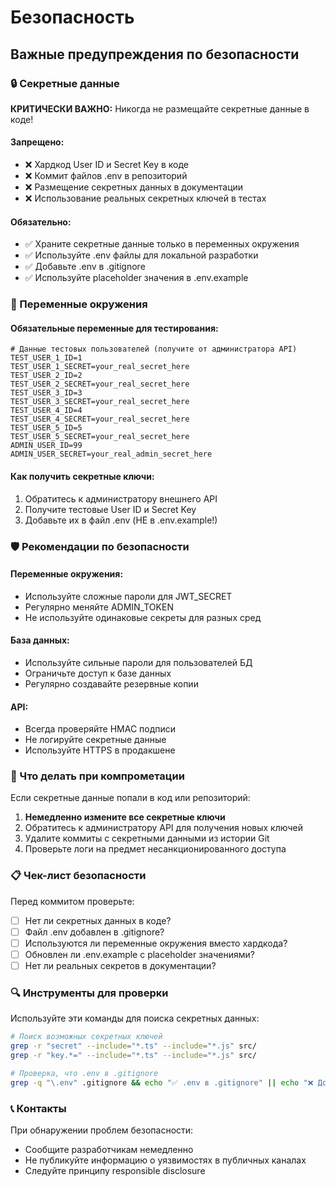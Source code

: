 # Безопасность

## Важные предупреждения по безопасности

### 🔒 Секретные данные

**КРИТИЧЕСКИ ВАЖНО:** Никогда не размещайте секретные данные в коде!

#### Запрещено:
- ❌ Хардкод User ID и Secret Key в коде
- ❌ Коммит файлов .env в репозиторий
- ❌ Размещение секретных данных в документации
- ❌ Использование реальных секретных ключей в тестах

#### Обязательно:
- ✅ Храните секретные данные только в переменных окружения
- ✅ Используйте .env файлы для локальной разработки
- ✅ Добавьте .env в .gitignore
- ✅ Используйте placeholder значения в .env.example

### 🔐 Переменные окружения

#### Обязательные переменные для тестирования:
```env
# Данные тестовых пользователей (получите от администратора API)
TEST_USER_1_ID=1
TEST_USER_1_SECRET=your_real_secret_here
TEST_USER_2_ID=2
TEST_USER_2_SECRET=your_real_secret_here
TEST_USER_3_ID=3
TEST_USER_3_SECRET=your_real_secret_here
TEST_USER_4_ID=4
TEST_USER_4_SECRET=your_real_secret_here
TEST_USER_5_ID=5
TEST_USER_5_SECRET=your_real_secret_here
ADMIN_USER_ID=99
ADMIN_USER_SECRET=your_real_admin_secret_here
```

#### Как получить секретные ключи:
1. Обратитесь к администратору внешнего API
2. Получите тестовые User ID и Secret Key
3. Добавьте их в файл .env (НЕ в .env.example!)

### 🛡️ Рекомендации по безопасности

#### Переменные окружения:
- Используйте сложные пароли для JWT_SECRET
- Регулярно меняйте ADMIN_TOKEN
- Не используйте одинаковые секреты для разных сред

#### База данных:
- Используйте сильные пароли для пользователей БД
- Ограничьте доступ к базе данных
- Регулярно создавайте резервные копии

#### API:
- Всегда проверяйте HMAC подписи
- Не логируйте секретные данные
- Используйте HTTPS в продакшене

### 🚨 Что делать при компрометации

Если секретные данные попали в код или репозиторий:

1. **Немедленно измените все секретные ключи**
2. Обратитесь к администратору API для получения новых ключей
3. Удалите коммиты с секретными данными из истории Git
4. Проверьте логи на предмет несанкционированного доступа

### 📋 Чек-лист безопасности

Перед коммитом проверьте:
- [ ] Нет ли секретных данных в коде?
- [ ] Файл .env добавлен в .gitignore?
- [ ] Используются ли переменные окружения вместо хардкода?
- [ ] Обновлен ли .env.example с placeholder значениями?
- [ ] Нет ли реальных секретов в документации?

### 🔍 Инструменты для проверки

Используйте эти команды для поиска секретных данных:

```bash
# Поиск возможных секретных ключей
grep -r "secret" --include="*.ts" --include="*.js" src/
grep -r "key.*=" --include="*.ts" --include="*.js" src/

# Проверка, что .env в .gitignore
grep -q "\.env" .gitignore && echo "✅ .env в .gitignore" || echo "❌ Добавьте .env в .gitignore"
```

### 📞 Контакты

При обнаружении проблем безопасности:
- Сообщите разработчикам немедленно
- Не публикуйте информацию о уязвимостях в публичных каналах
- Следуйте принципу responsible disclosure 